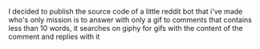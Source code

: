 I decided to publish the source code of a little reddit bot that i've made who's only mission is to answer with only a gif to comments that contains less than 10 words, it searches on giphy for gifs with the content of the comment and replies with it 

